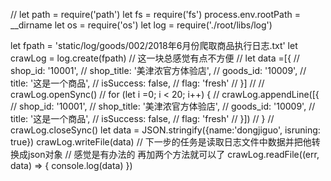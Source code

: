 // let path = require('path')
let fs = require('fs')
process.env.rootPath = __dirname
let os = require('os')
let log = require('./root/libs/log')

let fpath = 'static/log/goods/002/2018年6月份爬取商品执行日志.txt'
let crawLog = log.create(fpath)
// 这一块总感觉有点不方便
// let data =[{
//   shop_id: '10001',
//   shop_title: '美津浓官方体验店',
//   goods_id: '10009',
//   title: '这是一个商品',
//   isSuccess: false,
//   flag: 'fresh'
// }]
//
// crawLog.openSync()
// for (let i =0; i < 20; i++) {
//   crawLog.appendLine([{
//     shop_id: '10001',
//     shop_title: '美津浓官方体验店',
//     goods_id: '10009',
//     title: '这是一个商品',
//     isSuccess: false,
//     flag: 'fresh'
//   }])
// }
// crawLog.closeSync()
let data = JSON.stringify({name:'dongjiguo', isruning: true})
crawLog.writeFile(data)
// 下一步的任务是读取日志文件中数据并把他转换成json对象
// 感觉是有办法的 再加两个方法就可以了
crawLog.readFile((err, data) => {
  console.log(data)
})
